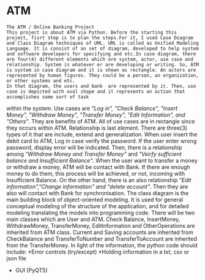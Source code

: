 # ATM
    The ATM / Online Banking Project
    This project is about ATM via Python. Before the starting this project, fisrt step is to plan the steps.For it, I used Case Diagram and Class Diagram techniques of UML. UML is called as Unified Modeling Language. It is consist of an set of diagram, developed to help system and software developers for specifying and etc.In case diagram, there are four(4) different elements which are system, actor, use case and relationship. System is whatever er are developing or writing. So, ATM is system in case diagram and it is shown as rectangle. An actors are represented by human figures. They could be a person, an organization, or other systems and etc. 
    In that diagram, the users and bank  are represented by it. Then, use case is depicted with oval shape and it represents an action that accomplishes some sort of task 
within the system. Use cases are *"Log in", "Check Balance", "Insert Money", "Withdraw Money", "Transfer Money", "Edit Information", and "Others"*. They are benefits of ATM. 
All of use cases are in rectangle since they occurs within ATM.
		Relationship is last element. There are three(3) types of it that are include, extend and generalization. When user insert the debit card to ATM, Log in case verify the password. If the user enter wrong password, display error will be indicated.  Then, there is a relationship among *"Withdraw Money and Transfer Money"* and *"Veirfy sufficient balance and Insufficient Balance"*. When the user want to transfer a money or withdraw a money, ATM will be contact with Bank. If there are enough money to do them, this process will be achieved, or not, incoming with Insufficient Balance. On the other hand, there is an also relationship *"Edit information","Change information" and "delete account"*. Then they are also will contact with Bank for synchronisation.
    The class diagram is the main building block of object-oriented modeling. It is used for general conceptual modeling of the structure of the application, and for detailed modeling translating the models into programming code. 
    There will be two main classes which are User and ATM. Check Balance, InsertMoney, WithdrawMoney, TransferMoney, EditInformation and OtherOperations are inherited from ATM class. Current and Saving accounts are inherited from CheckBalance and TransferToNumber and TransferToAccount are inherited from the TransferMoney.
In light of the information, the python code should include: 
*Error controls (try/except)
*Holding information in a txt, csv or json file
* GUI (PyQT5)
